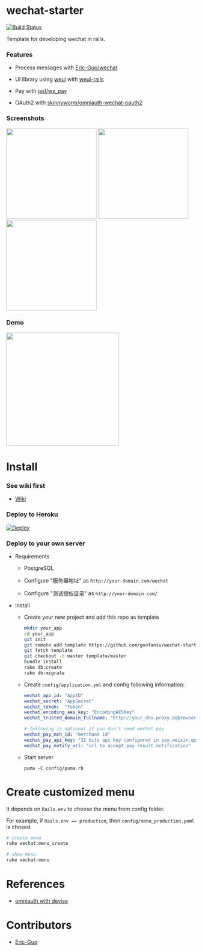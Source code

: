 # wechat-starter

[![Build Status][travis-badge]][travis]

Template for developing wechat in rails.

### Features

* Process messages with [Eric-Guo/wechat](https://github.com/Eric-Guo/wechat)

* UI library using [weui](https://github.com/weui/weui) with [weui-rails](https://github.com/Eric-Guo/weui-rails)

* Pay with [jasl/wx_pay](https://github.com/jasl/wx_pay)

* OAuth2 with [skinnyworm/omniauth-wechat-oauth2](https://github.com/skinnyworm/omniauth-wechat-oauth2)

### Screenshots

<img src="http://i.imgur.com/WimbzPX.png" width="240">
<img src="http://i.imgur.com/urwmWZv.png" width="240">
<img src="http://i.imgur.com/UPw6FRc.png" width="240">

### Demo

<img src="http://i.imgur.com/TcnHLED.png" width="300">

# Install

### See wiki first

* [Wiki](https://github.com/goofansu/wechat-starter/wiki)

### Deploy to Heroku

[![Deploy](https://www.herokucdn.com/deploy/button.svg)](https://heroku.com/deploy)

### Deploy to your own server

* Requirements

    * PostgreSQL

    * Configure "服务器地址" as `http://your-domain.com/wechat`

    * Configure "测试授权目录" as `http://your-domain.com/`

* Install

    * Create your new project and add this repo as template
    
        ``` bash
        mkdir your_app
        cd your_app
        git init
        git remote add template https://github.com/goofansu/wechat-starter.git
        git fetch template
        git checkout -b master template/master
        bundle install
        rake db:create
        rake db:migrate
        ```

    * Create `config/application.yml` and config following information:

        ``` yaml
        wechat_app_id: "AppID"
        wechat_secret: "AppSecret"
        wechat_token:  "Token"
        wechat_encoding_aes_key: "EncodingAESKey"
        wechat_trusted_domain_fullname: "http://your_dev.proxy.qqbrowser.cc"

        # following is optional if you don't need wechat pay
        wechat_pay_mch_id: "merchant id"
        wechat_pay_api_key: "32 bits api key configured in pay.weixin.qq.com"
        wechat_pay_notify_url: "url to accept pay result notification"
        ```

    * Start server

        `puma -C config/puma.rb`

# Create customized menu

It depends on `Rails.env` to choose the menu from config folder.

For example, if `Rails.env == production`, then `config/menu_production.yaml` is chosed.

``` bash
# create menu
rake wechat:menu_create

# show menu
rake wechat:menu
```

# References

* [omniauth with devise](https://github.com/plataformatec/devise/wiki/OmniAuth:-Overview)

# Contributors

* [Eric-Guo](https://github.com/Eric-Guo)

[travis-badge]: https://travis-ci.org/goofansu/wechat-starter.svg
[travis]: https://travis-ci.org/goofansu/wechat-starter

